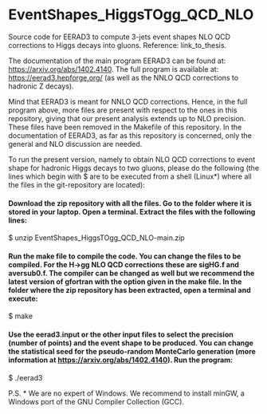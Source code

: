 # EventShapes_HiggsTOgg_QCD_NLO
Source code for EERAD3 to compute 3-jets event shapes NLO QCD corrections to Higgs decays into gluons. Reference: link_to_thesis.

The documentation of the main program EERAD3 can be found at: https://arxiv.org/abs/1402.4140. The full program is available at: https://eerad3.hepforge.org/ (as well as the NNLO QCD corrections to hadronic Z decays).

Mind that EERAD3 is meant for NNLO QCD corrections. Hence, in the full program above, more files are present with respect to the ones in this repository, giving that our present analysis extends up to NLO precision. These files have been removed in the Makefile of this repository. In the documentation of EERAD3, as far as this repository is concerned, only the general and NLO discussion are needed.


To run the present version, namely to obtain NLO QCD corrections to event shape for hadronic Higgs decays to two gluons, please do the following (the lines which begin with $ are to be executed from a shell (Linux*) where all the files in the git-repository are located):

#### Download the zip repository with all the files. Go to the folder where it is stored in your laptop. Open a terminal. Extract the files with the following lines:

$ unzip EventShapes_HiggsTOgg_QCD_NLO-main.zip

#### Run the make file to compile the code. You can change the files to be compiled. For the H->gg NLO QCD corrections these are sigHG.f and aversub0.f. The compiler can be changed as well but we recommend the latest version of gfortran with the option given in the make file. In the folder where the zip repository has been extracted, open a terminal and execute:

$ make


#### Use the eerad3.input or the other input files to select the precision (number of points) and the event shape to be produced. You can change the statistical seed for the pseudo-random MonteCarlo generation (more information at https://arxiv.org/abs/1402.4140). Run the program:

$ ./eerad3 




P.S. * We are no expert of Windows. We recommend to install minGW, a Windows port of the GNU Compiler Collection (GCC).
